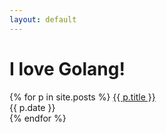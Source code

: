 ```yaml
---
layout: default
---
```

# I love Golang!

{% for p in site.posts %}
<a href="{{ p.url }}">{{ p.title }}</a><br />
{{ p.date }}<br />
{% endfor %}
